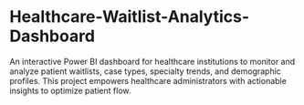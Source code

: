 # Healthcare-Waitlist-Analytics-Dashboard
An interactive Power BI dashboard for healthcare institutions to monitor and analyze patient waitlists, case types, specialty trends, and demographic profiles. This project empowers healthcare administrators with actionable insights to optimize patient flow.
